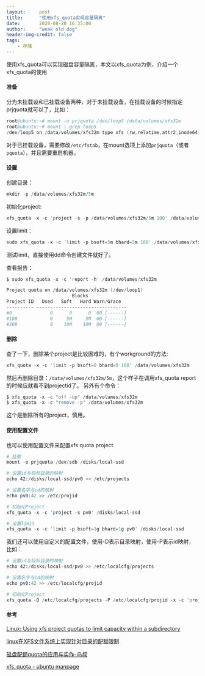 ```yaml
---
layout:     post
title:      "使用xfs_quota实现容量隔离"
date:       2020-08-20 16:35:00
author:     "weak old dog"
header-img-credit: false
tags:
    - 存储
---
```


使用xfs_quota可以实现磁盘容量隔离，本文以xfs_quota为例，介绍一个xfs_quota的使用

#### 准备
分为未挂载设和已挂载设备两种，对于未挂载设备，在挂载设备的时候指定prjquota就可以了，比如：
```s
root@ubuntu:~# mount -o prjquota /dev/loop5 /data/volumes/xfs32m
root@ubuntu:~# mount | grep loop5
/dev/loop5 on /data/volumes/xfs32m type xfs (rw,relatime,attr2,inode64,logbufs=8,logbsize=32k,prjquota) 
```
对于已挂载设备，需要修改`/etc/fstab`，在mount选项上添加`prjquota`（或者`pquota`），并且需要重启机器。

#### 设置
创建目录：
```s
mkdir -p /data/volumes/xfs32m/5m
```
初始化project:
```s
xfs_quota -x -c 'project -s -p /data/volumes/xfs32m/5m 100' /data/volumes/xfs32m
```
设置limit：
```s
sudo xfs_quota -x -c 'limit -p bsoft=5m bhard=5m 100' /data/volumes/xfs32m
```
测试limit，直接使用dd命令创建文件就好了。

查看报告：
```s
$ sudo xfs_quota -x -c 'report -h' /data/volumes/xfs32m

Project quota on /data/volumes/xfs32m (/dev/loop1)
                        Blocks              
Project ID   Used   Soft   Hard Warn/Grace   
---------- --------------------------------- 
#0              0      0      0  00 [------]
#100            0     5M     5M  00 [------]
#200            0    10M    10M  00 [------]
```
#### 删除
查了一下，删除某个project是比较困难的，有个workground的方法:
```s
xfs_quota -x -c 'limit -p bsoft=0 bhard=0 100' /data/volumes/xfs32m
```
然后再删除目录：`/data/volumes/xfs32m/5m`，这个样子在调用xfs_quota report的时候应就看不到projectid了。
另外有个命令：
```s
$ xfs_quota -x -c "off -up" /data/volumes/xfs32m
$ xfs_quota -x -c "remove -p" /data/volumes/xfs32m
```
这个是删除所有的project，慎用。

#### 使用配置文件
也可以使用配置文件来配置xfs quota project
```s
# 挂载
mount -o prjquota /dev/sdb /disks/local-ssd

# 设置id与目标目录的映射
echo 42:/disks/local-ssd/pv0 >> /etc/projects

# 设置名字与id的映射
echo pv0:42 >> /etc/projid

# 初始化Project
xfs_quota -x -c 'project -s pv0' /disks/local-ssd

# 设置limit
xfs_quota -x -c 'limit -p bsoft=1g bhard=1g pv0' /disks/local-ssd
```

我们还可以使用自定义的配置文件，使用-D表示目录映射，使用-P表示id映射，比如：
```s
# 设置id与目标目录的映射
echo 42:/disks/local-ssd/pv0 >> /etc/localcfg/projects

# 设置名字与id的映射
echo pv0:42 >> /etc/localcfg/projid

# 初始化Project
xfs_quota -D /etc/localcfg/projects -P /etc/localcfg/projid -x -c 'project -s pv0' /disks/local-ssd
```

#### 参考
[Linux: Using xfs project quotas to limit capacity within a subdirectory](https://fabianlee.org/2020/01/13/linux-using-xfs-project-quotas-to-limit-capacity-within-a-subdirectory/)

[linux在XFS文件系统上实现针对目录的配额限制](https://blog.csdn.net/weixin_42164528/article/details/96281447)

[磁盘配额quota的应用与实作-鸟叔](https://wizardforcel.gitbooks.io/vbird-linux-basic-4e/content/125.html)

[xfs_quota - ubuntu manpage](http://manpages.ubuntu.com/manpages/bionic/man8/xfs_quota.8.html)

